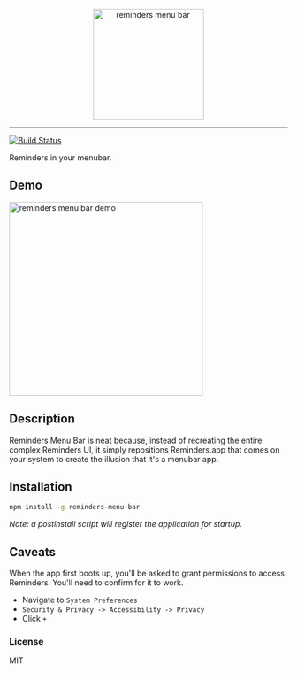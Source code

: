 
<p align="center">
  <img alt="reminders menu bar" src="https://user-images.githubusercontent.com/659829/33078156-aa1e76dc-ce86-11e7-9aee-b4090593957f.png" width=200>
</p>

---

[![Build Status](https://travis-ci.org/briangonzalez/reminders-menu-bar.svg?branch=master&style=flat-square)](https://travis-ci.org/briangonzalez/reminders-menu-bar)

Reminders in your menubar.

## Demo

<img alt="reminders menu bar demo" src="https://user-images.githubusercontent.com/659829/33078327-27f7a484-ce87-11e7-98e8-e0a7c664c61d.gif" width=350>

## Description

Reminders Menu Bar is neat because, instead of recreating the entire complex Reminders UI, it simply
repositions Reminders.app that comes on your system to create the illusion that it's a menubar app.

## Installation

```sh
npm install -g reminders-menu-bar
```

_Note: a postinstall script will register the application for startup._

## Caveats

When the app first boots up, you'll be asked to grant permissions to access Reminders. You'll need to confirm for it to work.

- Navigate to `System Preferences`
- `Security & Privacy -> Accessibility -> Privacy`
- Click `+`

### License

MIT
